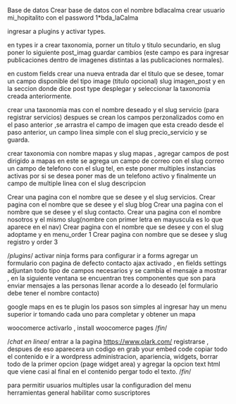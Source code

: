 Base de datos
Crear base de datos con el nombre bdlacalma
crear usuario mi_hopitalito con el password 1*bda_laCalma

ingresar a plugins y activar types.

en types ir a crear taxonomia, porner un titulo y titulo secundario, en slug
poner lo siguiente post_imag guardar cambios (este campo es para ingresar publicaciones dentro de imagenes distintas a las publicaciones normales).

en custom fields crear una nueva entrada dar el titulo que se desee, tomar un campo disponible del tipo image (titulo opcional) slug imagen_post y en la seccion donde dice post type desplegar y seleccionar la taxonomia creada anteriormente.

crear una taxonomia mas con el nombre deseado y el slug servicio
(para registrar servicios) despues se crean los campos perzonalizados como en el paso anterior ,se arrastra el campo de imagen que esta creado desde el paso anterior, un campo linea simple con el slug precio_servicio y se guarda.


crear taxonomia con nombre mapas y slug mapas , agregar campos de post dirigido a mapas en este se agrega un campo de correo con el slug correo un campo de telefono con el slug tel, en este poner multiples instancias activas por si se desea poner mas de un telefono activo y finalmente un campo de multiple linea  con el slug descripcion


Crear una pagina con el nombre que se desee y el slug servicios.
Crear pagina con el nombre que se desee y el slug blog
Crear una pagina con el nombre que se desee y el slug contacto.
Crear una pagina con el nombre nosotros y el mismo slug(nombre con primer letra en mayuscula es lo que aparece en el nav)
Crear pagina con el nombre que se desee y con el slug adoptame y en menu_order 1
Crear pagina con nombre que se desee y slug registro y order 3


/*plugins*/
activar ninja forms
para configurar ir a forms agregar un formulario con pagina de defecto contacto ajax activado , en fields settings adjuntan todo tipo de campos necesarios y se cambia el mensaje a mostrar , en la siguiente ventana se encuentran tres componentes que son para enviar mensajes a las personas llenar acorde a lo deseado (el formulario debe tener el nombre contacto)

google maps
en es te plugin los pasos son simples al ingresar hay un menu superior ir tomando cada uno para completar y obtener un mapa


woocomerce
activarlo , install woocomerce pages
/*fin*/

/*chat en linea*/
	entrar a la pagina https://www.olark.com/
	registrarse , despues de eso aparecera un codigo en grab your embed code
	copiar todo el contenido e ir a wordpress administracion, apariencia,
	widgets, borrar todo de la primer opcion (page widget area) y agregar la opcion text html que viene casi al final en el contenido pergar todo el texto.
/*fin*/

para permitir usuarios multiples usar la configuradion del menu herramientas general habilitar como suscriptores